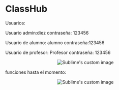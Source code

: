 # ClassHub

Usuarios:

Usuario admin:diez
contraseña: 123456

Usuario de alumno: alumno 
contraseña:123456

Usuario de profesor: Profesor
contraseña: 123456



<p align="center">
  <img src="![image](https://user-images.githubusercontent.com/71948453/183325984-2cc3aef4-a327-4384-ac74-f580d78d4f9d.png)" alt="Sublime's custom image"/>
</p>


funciones hasta el momento:

<p align="center">
  <img src="https://user-images.githubusercontent.com/71948453/183325650-d6371b94-f274-452f-8965-692f9480324e.png" alt="Sublime's custom image"/>
</p>







